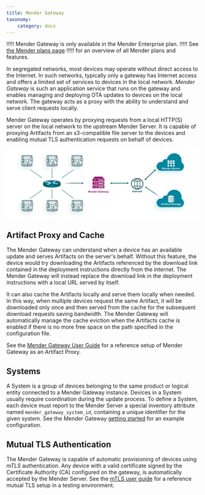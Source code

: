 ```yaml
---
title: Mender Gateway
taxonomy:
    category: docs
---
```


!!!!! Mender Gateway is only available in the Mender Enterprise plan.
!!!!! See [the Mender plans page](https://mender.io/pricing/plans?target=_blank)
!!!!! for an overview of all Mender plans and features.

In segregated networks, most devices may operate without direct access to the
Internet. In such networks, typically only a gateway has Internet access and
offers a limited set of services to devices in the local network. _Mender
Gateway_ is such an application service that runs on the gateway and enables
managing and deploying OTA updates to devices on the local network. The gateway
acts as a proxy with the ability to understand and serve client requests
locally.

Mender Gateway operates by proxying requests from a local HTTP(S) server on the
local network to the upstream Mender Server. It is capable of proxying Artifacts
from an s3-compatible file server to the devices and enabling mutual TLS
authentication requests on behalf of devices.

![Mender Gateway](mender-gateway-schema.png)

## Artifact Proxy and Cache
The Mender Gateway can understand when a device has an available update
and serves Artifacts on the server's behalf. Without this feature, the device
would try downloading the Artifacts referenced by the download link contained
in the deployment instructions directly from the internet. The Mender Gateway
will instead replace the download link in the deployment instructions with a
local URL served by itself.

It can also cache the Artifacts locally and serve them locally when needed.
In this way, when multiple devices request the same Artifact, it will be
downloaded only once and then served from the cache for the subsequent
download requests saving bandwidth. The Mender Gateway will automatically
manage the cache eviction when the Artifacts cache is enabled if there is
no more free space on the path specified in the configuration file. 

See the [Mender Gateway User Guide](../../01.Get-started/06.Mender-Gateway/docs.md)
for a reference setup of Mender Gateway as an Artifact Proxy.

## Systems
A System is a group of devices belonging to the same product or logical entity
connected to a Mender Gateway instance. Devices in a System usually require
coordination during the update process. To define a System, each device must
report to the Mender Server a special inventory attribute named
`mender_gateway_system_id`, containing a unique identifier for the given
system. See the Mender Gateway [getting started](../../01.Get-started/06.Mender-Gateway/docs.md)
for an example configuration.

## Mutual TLS Authentication
The Mender Gateway is capable of automatic provisioning of devices using *mTLS*
authentication. Any device with a valid certificate signed by the Certificate
Authority (CA) configured on the gateway, is automatically accepted by the
Mender Server. See the [mTLS user guide](10.Mutual-TLS-authentication/docs.md) for a
reference mutual TLS setup in a testing environment.

